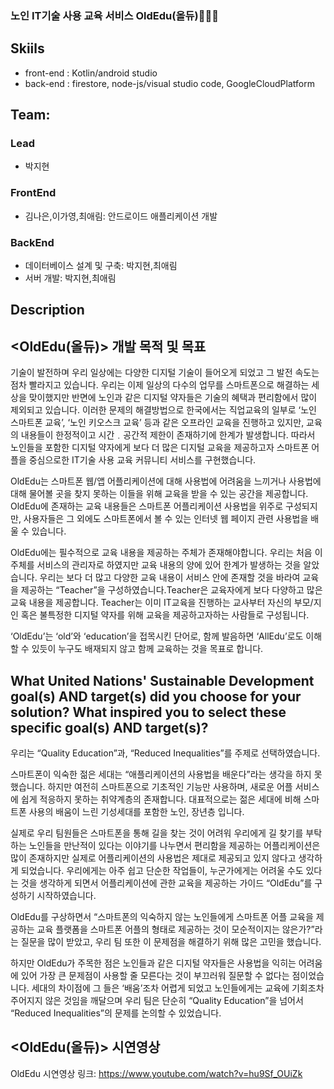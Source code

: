 ### 노인 IT기술 사용 교육 서비스 OldEdu(올듀)👴👵📱

## Skiils
  * front-end : Kotlin/android studio 
  * back-end : firestore, node-js/visual studio code, GoogleCloudPlatform 

## Team: 
### Lead 
* 박지현
### FrontEnd 
* 김나은,이가영,최애림: 안드로이드 애플리케이션 개발

### BackEnd  
* 데이터베이스 설계 및 구축: 박지현,최애림
* 서버 개발: 박지현,최애림

## Description
## <OldEdu(올듀)> 개발 목적 및 목표
기술이 발전하며 우리 일상에는 다양한 디지털 기술이 들어오게 되었고 그 발전 속도는 점차 빨라지고 있습니다. 우리는 이제 일상의 다수의 업무를 스마트폰으로 해결하는 세상을 맞이했지만 반면에 노인과 같은 디지털 약자들은 기술의 혜택과 편리함에서 많이 제외되고 있습니다. 이러한 문제의 해결방법으로 한국에서는 직업교육의 일부로 ‘노인 스마트폰 교육’, ‘노인 키오스크 교육’ 등과 같은 오프라인 교육을 진행하고 있지만, 교육의 내용들이 한정적이고 시간﹒공간적 제한이 존재하기에 한계가 발생합니다. 따라서 노인들을 포함한 디지털 약자에게 보다 더 많은 디지털 교육을 제공하고자 스마트폰 어플을 중심으로한 IT기술 사용 교육 커뮤니티 서비스를 구현했습니다.

OldEdu는 스마트폰 웹/앱 어플리케이션에 대해 사용법에 어려움을 느끼거나 사용법에 대해 물어볼 곳을 찾지 못하는 이들을 위해 교육을 받을 수 있는 공간을 제공합니다. OldEdu에 존재하는 교육 내용들은 스마트폰 어플리케이션 사용법을 위주로 구성되지만, 사용자들은 그 외에도 스마트폰에서 볼 수 있는 인터넷 웹 페이지 관련 사용법을 배울 수 있습니다.

OldEdu에는 필수적으로 교육 내용을 제공하는 주체가 존재해야합니다. 우리는 처음 이 주체를 서비스의 관리자로 하였지만 교육 내용의 양에 있어 한계가 발생하는 것을 알았습니다. 우리는 보다 더 많고 다양한 교육 내용이 서비스 안에 존재할 것을 바라여 교육을 제공하는 “Teacher”을 구성하였습니다.Teacher은 교육자에게 보다 다양하고 많은 교육 내용을 제공합니다. Teacher는 이미 IT교육을 진행하는 교사부터 자신의 부모/지인 혹은 불특정한 디지털 약자를 위해 교육을 제공하고자하는 사람들로 구성됩니다. 

‘OldEdu’는 ‘old’와 ‘education’을 접목시킨 단어로, 함께 발음하면 ‘AllEdu’로도 이해할 수 있듯이 누구도 배재되지 않고 함께 교육하는 것을 목표로 합니다.


## What United Nations' Sustainable Development goal(s) AND target(s) did you choose for your solution? What inspired you to select these specific goal(s) AND target(s)?
우리는 “Quality Education”과, “Reduced Inequalities”를 주제로 선택하였습니다.

스마트폰이 익숙한 젊은 세대는 “애플리케이션의 사용법을 배운다”라는 생각을 하지 못했습니다. 하지만 여전히 스마트폰으로 기초적인 기능만 사용하며, 새로운 어플 서비스에 쉽게 적응하지 못하는 취약계층의 존재합니다. 대표적으로는 젊은 세대에 비해 스마트폰 사용의 배움이 느린 기성세대를 포함한 노인, 장년층 입니다.

실제로 우리 팀원들은 스마트폰을 통해 길을 찾는 것이 어려워 우리에게 길 찾기를 부탁하는 노인들을 만난적이 있다는 이야기를 나누면서 편리함을 제공하는 어플리케이션은 많이 존재하지만 실제로 어플리케이션의 사용법은 제대로 제공되고 있지 않다고 생각하게 되었습니다. 우리에게는 아주 쉽고 단순한 작업들이, 누군가에게는 어려울 수도 있다는 것을 생각하게 되면서 어플리케이션에 관한 교육을 제공하는 가이드 “OldEdu”를 구성하기 시작하였습니다.

OldEdu를 구상하면서 “스마트폰의 익숙하지 않는 노인들에게 스마트폰 어플 교육을 제공하는 교육 플랫폼을 스마트폰 어플의 형태로 제공하는 것이 모순적이지는 않은가?”라는 질문을 많이 받았고, 우리 팀 또한 이 문제점을 해결하기 위해 많은 고민을 했습니다.

하지만 OldEdu가 주목한 점은 노인들과 같은 디지털 약자들은 사용법을 익히는 어려움에 있어 가장 큰 문제점이 사용할 줄 모른다는 것이 부끄러워 질문할 수 없다는 점이었습니다. 세대의 차이점에 그 들은 ‘배움’조차 어렵게 되었고 노인들에게는 교육에 기회조차 주어지지 않은 것임을 깨달으며 우리 팀은 단순히 “Quality Education”을 넘어서 “Reduced Inequalities”의 문제를 논의할 수 있었습니다.

## <OldEdu(올듀)> 시연영상
OldEdu 시연영상 링크: https://www.youtube.com/watch?v=hu9Sf_OUiZk
 
